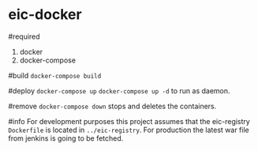 # eic-docker

#required 
1. docker
2. docker-compose

#build
`docker-compose build`

#deploy
`docker-compose up` 
`docker-compose up -d` to run as daemon.

#remove
`docker-compose down` stops and deletes the containers.

#info
For development purposes this project assumes that the eic-registry `Dockerfile` is located in `../eic-registry`.
For production the latest war file from jenkins is going to be fetched.
